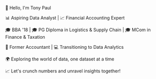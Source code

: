 👋 Hello, I'm Tony Paul

📊 Aspiring Data Analyst | 📈 Financial Accounting Expert

🎓 BBA '18 | 🎓 PG Diploma in Logistics & Supply Chain | 🎓 MCom in Finance & Taxation

💼 Former Accountant | 💻 Transitioning to Data Analytics

🌍 Exploring the world of data, one dataset at a time

📈 Let's crunch numbers and unravel insights together!
